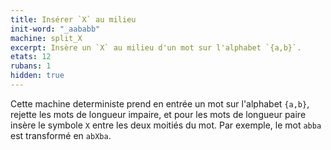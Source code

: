 ```yaml
---
title: Insérer `X` au milieu
init-word: "_aababb"
machine: split_X
excerpt: Insère un `X` au milieu d'un mot sur l'alphabet `{a,b}`.
etats: 12
rubans: 1
hidden: true
---
```

Cette machine deterministe prend en entrée un mot sur l'alphabet `{a,b}`, rejette les mots de longueur impaire, et pour les mots de longueur paire insère le symbole `X` entre les deux moitiés du mot. Par exemple, le mot `abba` est transformé en `abXba`.
